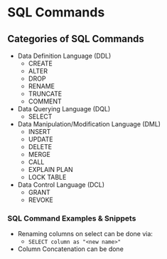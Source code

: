 # SQL Commands

## Categories of SQL Commands

- Data Definition Language (DDL)
  - CREATE
  - ALTER
  - DROP
  - RENAME
  - TRUNCATE
  - COMMENT
- Data Querying Language (DQL)
  - SELECT
- Data Manipulation/Modification Language (DML)
  - INSERT
  - UPDATE
  - DELETE
  - MERGE
  - CALL
  - EXPLAIN PLAN
  - LOCK TABLE
- Data Control Language (DCL)
  - GRANT
  - REVOKE

### SQL Command Examples & Snippets
- Renaming columns on select can be done via: 
  - `SELECT column as "<new name>"`
- Column Concatenation can be done 